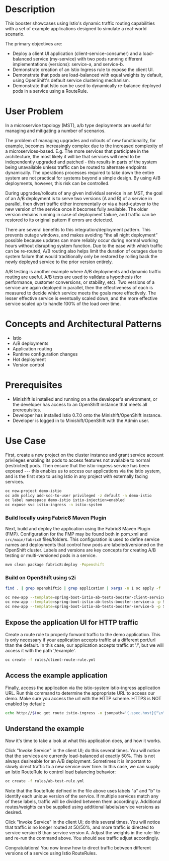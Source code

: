 # Description

This booster showcases using Istio's dynamic traffic routing capabilities with a set of example applications designed to simulate a real-world scenario.

The primary objectives are:
 * Deploy a client UI application (client-service-consumer) and a load-balanced service (my-service) with two pods running different implementations (versions): service-a, and service-b.
 * Demonstrate creation of an Istio Ingress rule to expose the client UI.
 * Demonstrate that pods are load-balanced with equal weights by default, using OpenShift's default service clustering mechanism.
 * Demonstrate that Istio can be used to dynamically re-balance deployed pods in a service using a RouteRule.

# User Problem

In a microservice topology (MST), a/b type deployments are useful for managing and mitigating a number of scenarios.

The problem of managing upgrades and rollouts of new functionality, for example, becomes increasingly complex due to the increased complexity of a microservices-based. E.g. The more services that participate in the architecture, the most likely it will be that services will need to be independently upgraded and patched - this results in parts of the system being unavailable unless traffic can be routed to alternate endpoints dynamically. The operations processes required to take down the entire system are not practical for systems beyond a simple design. By using A/B deployments, however, this risk can be controlled.

During upgrades/rollouts of any given individual service in an MST, the goal of an A/B deployment is to serve two versions (A and B) of a service in parallel, then divert traffic either incrementally or via a hard-cutover to the new version of the service once it becomes fully available. The older version remains running in case of deployment failure, and traffic can be restored to its original pattern if errors are detected.

There are several benefits to this integration/deployment pattern. This prevents outage windows, and makes avoiding “the all night deployment” possible because updates can more reliably occur during normal working hours without disrupting system function. Due to the ease with which traffic can be re-routed, A/B routing also helps limit the duration of outages due to system failure that would traditionally only be restored by rolling back the newly deployed service to the prior version entirely.

A/B testing is another example where A/B deployments and dynamic traffic routing are useful. A/B tests are used to validate a hypothesis (for performance, customer conversions, or stability, etc). Two versions of a service are again deployed in parallel, then the effectiveness of each is measured to decide which service meets the goals more effectively. The lesser effective service is eventually scaled down, and the more effective service scaled up to handle 100% of the load over time.

# Concepts and Architectural Patterns

* Istio
* A/B deployments
* Application routing
* Runtime configuration changes
* Hot deployment
* Version control

# Prerequisites
* Minishift is installed and running on a the developer's environment, or the developer has access to an OpenShift instance that meets all prerequisites.
* Developer has installed Istio 0.7.0 onto the Minishift/OpenShift instance.
* Developer is logged in to Minishift/OpenShift with the Admin user.

# Use Case

First, create a new project on the cluster instance and grant service account privileges enabling its pods to access features not available to normal (restricted) pods. Then ensure that the istio-ingress service has been exposed --- this enables us to access our applications via the Istio system, and is the first step to using Istio in any project with externally facing services.

```bash
oc new-project demo-istio
oc adm policy add-scc-to-user privileged -z default -n demo-istio
oc label namespace demo-istio istio-injection=enabled
oc expose svc istio-ingress -n istio-system
```

### Build locally using Fabric8 Maven Plugin

Next, build and deploy the application using the Fabric8 Maven Plugin (FMP). Configuration for the FMP may be found both in pom.xml and `src/main/fabric8` files/folders. This configuration is used to define service names and deployments that control how pods are labeled/versioned on the OpenShift cluster. Labels and versions are key concepts for creating A/B testing or multi-versioned pods in a service.

```bash
mvn clean package fabric8:deploy -Popenshift
```

### Build on OpenShift using s2i
```bash
find . | grep openshiftio | grep application | xargs -n 1 oc apply -f

oc new-app --template=spring-boot-istio-ab-tests-booster-client-service-consumer -p SOURCE_REPOSITORY_URL=https://github.com/snowdrop/spring-boot-istio-ab-testing-booster -p SOURCE_REPOSITORY_REF=master -p SOURCE_REPOSITORY_DIR=client-service-consumer
oc new-app --template=spring-boot-istio-ab-tests-booster-service-a -p SOURCE_REPOSITORY_URL=https://github.com/snowdrop/spring-boot-istio-ab-testing-booster -p SOURCE_REPOSITORY_REF=master -p SOURCE_REPOSITORY_DIR=service-a
oc new-app --template=spring-boot-istio-ab-tests-booster-service-b -p SOURCE_REPOSITORY_URL=https://github.com/snowdrop/spring-boot-istio-ab-testing-booster -p SOURCE_REPOSITORY_REF=master -p SOURCE_REPOSITORY_DIR=service-b
```

## Expose the application UI for HTTP traffic

Create a route rule to properly forward traffic to the demo application. This is only necessary if your application accepts traffic at a different port/url than the default. In this case, our application accepts traffic at '/', but we will access it with the path '/example'.

```bash
oc create -f rules/client-route-rule.yml  
```


## Access the example application

Finally, access the application via the istio-system istio-ingress application URL. Run this command to determine the appropriate URL to access our demo. Make sure you access the url with the HTTP scheme. HTTPS is NOT enabled by default:

```bash
echo http://$(oc get route istio-ingress -o jsonpath='{.spec.host}{"\n"}' -n istio-system)/example/
```

## Understand the example

Now it's time to take a look at what this application does, and how it works.

Click "Invoke Service" in the client UI; do this several times. You will notice that the services are currently load-balanced at exactly 50%. This is not always desireable for an A/B deployment. Sometimes it is important to slowly direct traffic to a new service over time. In this case, we can supply an Istio RouteRule to control load balancing behavior:

```bash
oc create -f rules/ab-test-rule.yml
```

Note that the RouteRule defined in the file above uses labels "a" and "b" to identify each unique version of the service. If multiple services match any of these labels, traffic will be divided between them accordingly. Additional routes/weights can be supplied using additional labels/service versions as desired.

Click "Invoke Service" in the client UI; do this several times. You will notice that traffic is no longer routed at 50/50%, and more traffic is directed to service version B than service version A. Adjust the weights in the rule-file and re-run the command above. You should see traffic adjust accordingly.

Congratulations! You now know how to direct traffic between different versions of a service using Istio RouteRules.
